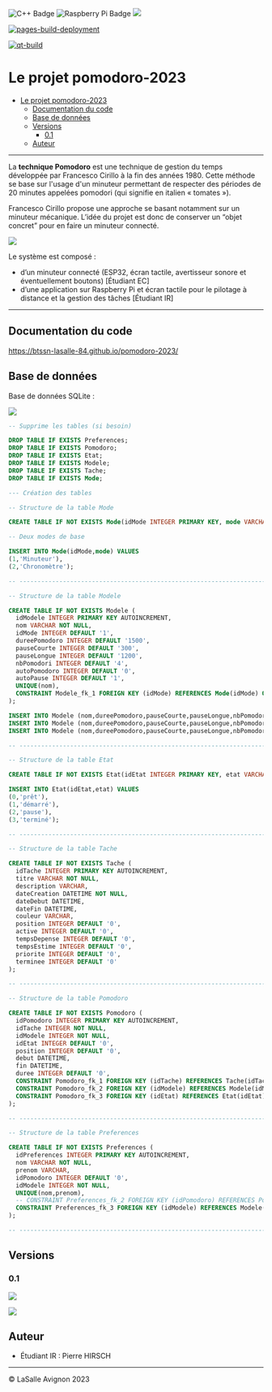 ![C++ Badge](https://img.shields.io/badge/C%2B%2B-00599C?logo=cplusplus&logoColor=fff&style=plastic) ![Raspberry Pi Badge](https://img.shields.io/badge/Raspberry%20Pi-A22846?logo=raspberrypi&logoColor=fff&style=plastic) ![](https://badgen.net/badge/Qt/5.12.8/green)

[![pages-build-deployment](https://github.com/btssn-lasalle-84/pomodoro-2023/actions/workflows/pages/pages-build-deployment/badge.svg?branch=develop)](https://github.com/btssn-lasalle-84/pomodoro-2023/actions/workflows/pages/pages-build-deployment)

[![qt-build](https://github.com/btssn-lasalle-84/pomodoro-2023/actions/workflows/make-qt.yml/badge.svg?branch=main)](https://github.com/btssn-lasalle-84/pomodoro-2023/actions/workflows/make-qt.yml)

# Le projet pomodoro-2023

- [Le projet pomodoro-2023](#le-projet-pomodoro-2023)
  - [Documentation du code](#documentation-du-code)
  - [Base de données](#base-de-données)
  - [Versions](#versions)
    - [0.1](#01)
  - [Auteur](#auteur)

---

La **technique Pomodoro** est une technique de gestion du temps développée par Francesco Cirillo à la fin des années 1980. Cette méthode se base sur l'usage d'un minuteur permettant de respecter des périodes de 20 minutes appelées pomodori (qui signifie en italien « tomates »).

Francesco Cirillo propose une approche se basant notamment sur un minuteur mécanique. L’idée du projet est donc de conserver un “objet concret” pour en faire un minuteur connecté.

![](images/methode-pomodoro.png)

Le système est composé :

- d’un minuteur connecté (ESP32, écran tactile, avertisseur sonore et éventuellement boutons) [Étudiant EC]
- d’une application sur Raspberry Pi et écran tactile pour le pilotage à distance et la gestion des tâches [Étudiant IR]

---

## Documentation du code

https://btssn-lasalle-84.github.io/pomodoro-2023/

## Base de données

Base de données SQLite :

![](sql/pomodoro-v0.1.png)

```sql
-- Supprime les tables (si besoin)

DROP TABLE IF EXISTS Preferences;
DROP TABLE IF EXISTS Pomodoro;
DROP TABLE IF EXISTS Etat;
DROP TABLE IF EXISTS Modele;
DROP TABLE IF EXISTS Tache;
DROP TABLE IF EXISTS Mode;

--- Création des tables

-- Structure de la table Mode

CREATE TABLE IF NOT EXISTS Mode(idMode INTEGER PRIMARY KEY, mode VARCHAR);

-- Deux modes de base

INSERT INTO Mode(idMode,mode) VALUES
(1,'Minuteur'),
(2,'Chronomètre');

-- ---------------------------------------------------------------------

-- Structure de la table Modele

CREATE TABLE IF NOT EXISTS Modele (
  idModele INTEGER PRIMARY KEY AUTOINCREMENT,
  nom VARCHAR NOT NULL,
  idMode INTEGER DEFAULT '1',
  dureePomodoro INTEGER DEFAULT '1500',
  pauseCourte INTEGER DEFAULT '300',
  pauseLongue INTEGER DEFAULT '1200',
  nbPomodori INTEGER DEFAULT '4',
  autoPomodoro INTEGER DEFAULT '0',
  autoPause INTEGER DEFAULT '1',
  UNIQUE(nom),
  CONSTRAINT Modele_fk_1 FOREIGN KEY (idMode) REFERENCES Mode(idMode) ON DELETE CASCADE
);

INSERT INTO Modele (nom,dureePomodoro,pauseCourte,pauseLongue,nbPomodori,autoPomodoro,autoPause) VALUES ('Classique','1500','300','1200','4','0','1');
INSERT INTO Modele (nom,dureePomodoro,pauseCourte,pauseLongue,nbPomodori,autoPomodoro,autoPause) VALUES ('Personnel','1800','60','1500','4','0','1');
INSERT INTO Modele (nom,dureePomodoro,pauseCourte,pauseLongue,nbPomodori,autoPomodoro,autoPause) VALUES ('Travail','3000','600','1200','2','0','1');

-- ---------------------------------------------------------------------

-- Structure de la table Etat

CREATE TABLE IF NOT EXISTS Etat(idEtat INTEGER PRIMARY KEY, etat VARCHAR);

INSERT INTO Etat(idEtat,etat) VALUES
(0,'prêt'),
(1,'démarré'),
(2,'pause'),
(3,'terminé');

-- ---------------------------------------------------------------------

-- Structure de la table Tache

CREATE TABLE IF NOT EXISTS Tache (
  idTache INTEGER PRIMARY KEY AUTOINCREMENT,
  titre VARCHAR NOT NULL,
  description VARCHAR,
  dateCreation DATETIME NOT NULL,
  dateDebut DATETIME,
  dateFin DATETIME,
  couleur VARCHAR,
  position INTEGER DEFAULT '0',
  active INTEGER DEFAULT '0',
  tempsDepense INTEGER DEFAULT '0',
  tempsEstime INTEGER DEFAULT '0',
  priorite INTEGER DEFAULT '0',
  terminee INTEGER DEFAULT '0'
);

-- ---------------------------------------------------------------------

-- Structure de la table Pomodoro

CREATE TABLE IF NOT EXISTS Pomodoro (
  idPomodoro INTEGER PRIMARY KEY AUTOINCREMENT,
  idTache INTEGER NOT NULL,
  idModele INTEGER NOT NULL,
  idEtat INTEGER DEFAULT '0',
  position INTEGER DEFAULT '0',
  debut DATETIME,
  fin DATETIME,
  duree INTEGER DEFAULT '0',
  CONSTRAINT Pomodoro_fk_1 FOREIGN KEY (idTache) REFERENCES Tache(idTache) ON DELETE CASCADE,
  CONSTRAINT Pomodoro_fk_2 FOREIGN KEY (idModele) REFERENCES Modele(idModele) ON DELETE CASCADE,
  CONSTRAINT Pomodoro_fk_3 FOREIGN KEY (idEtat) REFERENCES Etat(idEtat) ON DELETE CASCADE
);

-- ---------------------------------------------------------------------

-- Structure de la table Preferences

CREATE TABLE IF NOT EXISTS Preferences (
  idPreferences INTEGER PRIMARY KEY AUTOINCREMENT,
  nom VARCHAR NOT NULL,
  prenom VARCHAR,
  idPomodoro INTEGER DEFAULT '0',
  idModele INTEGER NOT NULL,
  UNIQUE(nom,prenom),
  -- CONSTRAINT Preferences_fk_2 FOREIGN KEY (idPomodoro) REFERENCES Pomodoro(idPomodoro) ON DELETE CASCADE,
  CONSTRAINT Preferences_fk_3 FOREIGN KEY (idModele) REFERENCES Modele(idModele) ON DELETE CASCADE
);

-- ---------------------------------------------------------------------
```

## Versions

### 0.1

![](images/jira-tickets-v0.1.png)

![](images/screenshot-pomodoro-v0.1.png)

## Auteur

- Étudiant IR : Pierre HIRSCH

---
©️ LaSalle Avignon 2023
